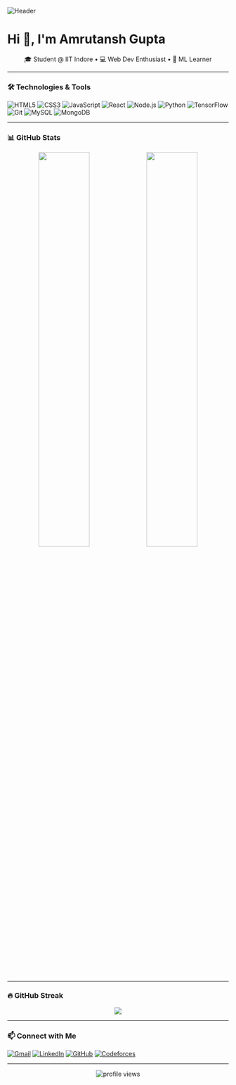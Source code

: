 ![Header](https://capsule-render.vercel.app/api?type=waving&color=0D1117&height=200&section=header&text=Hi%20👋,%20I'm%20Amrutansh%20Gupta&fontColor=FFFFFF&fontSize=35&fontAlignY=40)

# Hi 👋, I'm Amrutansh Gupta

<p align="center">🎓 Student @ IIT Indore • 💻 Web Dev Enthusiast • 🤖 ML Learner</p>

---

### 🛠️ Technologies & Tools
<p align="left">
  <img src="https://img.icons8.com/color/48/html-5--v1.png" alt="HTML5"/>
  <img src="https://img.icons8.com/color/48/css3.png" alt="CSS3"/>
  <img src="https://img.icons8.com/color/48/javascript.png" alt="JavaScript"/>
  <img src="https://img.icons8.com/plasticine/48/react.png" alt="React"/>
  <img src="https://img.icons8.com/color/48/nodejs.png" alt="Node.js"/>
  <img src="https://img.icons8.com/color/48/python--v1.png" alt="Python"/>
  <img src="https://img.icons8.com/fluency/48/tensorflow.png" alt="TensorFlow"/>
  <img src="https://img.icons8.com/color/48/git.png" alt="Git"/>
  <img src="https://img.icons8.com/color/48/mysql-logo.png" alt="MySQL"/>
  <img src="https://img.icons8.com/color/48/mongodb-logo.png" alt="MongoDB"/>
</p>

---

### 📊 GitHub Stats
<p align="center">
  <img src="https://github-readme-stats.vercel.app/api?username=AmrutanshGupta&show_icons=true&theme=tokyonight" width="48%">
  <img src="https://github-readme-stats.vercel.app/api/top-langs/?username=AmrutanshGupta&layout=compact&theme=tokyonight" width="48%">
</p>

---

### 🔥 GitHub Streak
<p align="center">
  <img src="https://streak-stats.demolab.com?user=AmrutanshGupta&theme=tokyonight" />
</p>

---

### 📫 Connect with Me
<p>
  <a href="mailto:amrutanshgupta@gmail.com"><img src="https://img.icons8.com/color/30/gmail-new.png" alt="Gmail"/></a>
  <a href="(https://www.linkedin.com/in/amrutansh-gupta-0728442b4/)" target="_blank"><img src="https://img.icons8.com/color/30/linkedin.png" alt="LinkedIn"/></a>
  <a href="https://github.com/AmrutanshGupta"><img src="https://img.icons8.com/ios-glyphs/30/github.png" alt="GitHub"/></a>
  <a href="(https://codeforces.com/profile/zetrocodes)"><img src="https://img.icons8.com/ios-glyphs/30/codeforces.png" alt="Codeforces"/></a>
</p>

---

<!-- Optional: View Counter -->
<p align="center">
  <img src="https://komarev.com/ghpvc/?username=AmrutanshGupta&label=Profile%20views&color=blueviolet&style=flat" alt="profile views"/>
</p>



